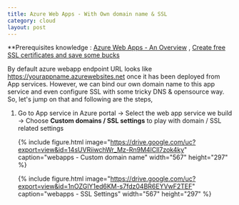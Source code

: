 ```yaml
---
title: Azure Web Apps - With Own domain name & SSL
category: cloud
layout: post
---
```


**Prerequisites knowledge : [Azure Web Apps - An Overview](./2018-06-20-azure-webapps.md) , [Create free SSL certificates and save some bucks](https://letsencrypt.org/getting-started/)

By default azure webapp endpoint URL looks like https://yourappname.azurewebsites.net once it has been deployed from App services. However, we can bind our own domain name to this app service and even configure SSL with some tricky DNS & opensource way. So, let's jump on that and following are the steps,

1) Go to App service in Azure portal -> Select the web app service we build ->  Choose **Custom domains / SSL settings** to play with domain / SSL related settings

   {% include figure.html image="https://drive.google.com/uc?export=view&id=14sUVRiiwchWr_Mz-Rn9M4lCll7zok4ky" caption="webapps - Custom domain name" width="567" height="297" %}

   {% include figure.html image="https://drive.google.com/uc?export=view&id=1nOZGlY1ed6KM-s7fdz04BR6EYVwF2TEF" caption="webapps - SSL Settings" width="567" height="297" %}  